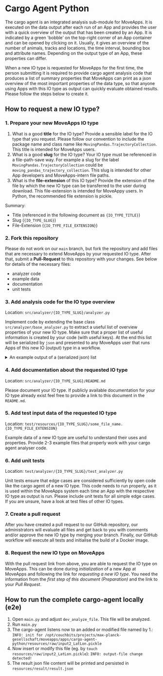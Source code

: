 # Cargo Agent Python

The cargo agent is an integrated analysis sub-module for MoveApps. It is executed on the data output after each run of an App and provides the user with a quick overview of the output that has been created by an App. It is indicated by a green 'bobble' on the top-right corner of an App container and can be opened by clicking on it. Usually, it gives an overview of the number of animals, tracks and locations, the time interval, bounding box and attribute names. Depending on the output type of an App, these properties can differ. 

When a new IO type is requested for MoveApps for the first time, the person submitting it is required to provide cargo agent analysis code that produces a list of summary properties that MoveApps can print as a json overview of the most important properties of the data type, so that anyone using Apps with this IO type as output can quickly evaluate obtained results. Please follow the steps below to create it.

## How to request a new IO type?

### 1. Prepare your new MoveApps IO type

1. What is a good **title** for the IO type?
Provide a sensible label for the IO type that you request. Please follow our convention to include the package name and class name like `MovingPandas.TrajectoryCollection`. This title is intended for MoveApps users.
1. What is a good **slug** for the IO type? Your IO type must be referenced in a file-path-save way. For example a slug for the label `MovingPandas.TrajectoryCollection` could be `moving_pandas_trajectory_collection`. This slug is intended for other App developers and MoveApps-intern file paths.
1. What is the **file-extension** of this IO type?
Provide the extension of the file by which the new IO type can be transferred to the user during download. This file-extension is intended for MoveAppy users. In Python, the recommended file extension is pickle.

Summary:

- Title (referenced in the following document as `{IO_TYPE_TITLE}`)
- Slug (`{IO_TYPE_SLUG}`)
- File-Extension (`{IO_TYPE_FILE_EXTENSION}`)

### 2. Fork this repository

Please do not work on our `main` branch, but fork the repository and add files that are necessary to extend MoveApps by your requested IO type. After that, submit a **Pull-Request** to this repository with your changes. See below for details of the necessary files: 

- analyzer code
- example data
- documentation
- unit tests

### 3. Add analysis code for the IO type overview

Location: `src/analyzer/{IO_TYPE_SLUG}/analyzer.py`

Implement code by extending the base class `src/analyzer/base_analyzer.py` to extract a useful list of overview properties of your new IO type. Make sure that a proper list of useful information is created by your code (with useful keys). At the end this list will be serialized by `json` and presented to any MoveApps user that runs Apps of this new IO (output) type in a workflow.

<details>
    <summary>An example output of a (serialized json) list</summary>

```
[
    {
        "positions_total_number": 3243
    },
    {
        "timestamps_range": [
            "2021-07-01 06:40:00",
            "2022-03-15 14:13:00"
        ]
    },
    {
        "animals_total_number": 1
    },
    {
        "animal_names": [
            "Goat-8810"
        ]
    },
    {
        "taxa": [
            "Capra hircus"
        ]
    },
    {
        "sensor_types": [
            "GPS"
        ]
    },
    {
        "positions_bounding_box": {
            "x_min": 14.9216333333333,
            "y_min": 37.8303666666667,
            "x_max": 14.9606333333333,
            "y_max": 37.8717833333333
        }
    },
    {
        "projection": "EPSG:4326"
    },
    {
        "tracks_total_number": 1
    },
    {
        "track_names": [
            "Goat.8810..deploy_id.1600804509."
        ]
    },
    {
        "number_positions_by_track": {
            "Goat.8810..deploy_id.1600804509.": 3243
        }
    },
    {
        "data_attributes": [
            "sensor_type_id",
            "comments",
            "data_decoding_software",
            "gps_horizontal_accuracy_estimate",
            "gps_speed_accuracy_estimate",
            "gps_time_to_fix",
            "ground_speed",
            "heading",
            "height_above_ellipsoid",
            "icarus_ecef_vx",
            "icarus_ecef_vy",
            "icarus_ecef_vz",
            "icarus_ecef_x",
            "icarus_ecef_y",
            "icarus_ecef_z",
            "icarus_reset_counter",
            "icarus_timestamp_accuracy",
            "icarus_timestamp_source",
            "icarus_uplink_counter",
            "import_marked_outlier",
            "location_error_text",
            "manually_marked_outlier",
            "mortality_status",
            "sequence_number",
            "sigfox_rssi",
            "tag_voltage",
            "timestamp",
            "transmission_protocol",
            "transmission_timestamp",
            "event_id",
            "visible",
            "individual_name_deployment_id",
            "deployment_id",
            "tag_id",
            "individual_id",
            "animal_life_stage",
            "animal_reproductive_condition",
            "attachment_type",
            "deploy_off_timestamp",
            "deploy_on_person",
            "deploy_on_timestamp",
            "sensor_type_ids",
            "capture_location",
            "deploy_on_location",
            "deploy_off_location",
            "nick_name",
            "ring_id",
            "sex",
            "taxon_canonical_name",
            "individual_number_of_deployments",
            "mortality_location",
            "tag_local_identifier",
            "tag_number_of_deployments",
            "study_id",
            "acknowledgements",
            "citation",
            "grants_used",
            "has_quota",
            "i_am_owner",
            "is_test",
            "license_terms",
            "license_type",
            "name",
            "study_number_of_deployments",
            "number_of_individuals",
            "number_of_tags",
            "principal_investigator_name",
            "study_objective",
            "study_type",
            "suspend_license_terms",
            "i_can_see_data",
            "there_are_data_which_i_cannot_see",
            "i_have_download_access",
            "i_am_collaborator",
            "study_permission",
            "timestamp_first_deployed_location",
            "timestamp_last_deployed_location",
            "number_of_deployed_locations",
            "taxon_ids",
            "contact_person_name",
            "main_location",
            "individual_local_identifier",
            "timestamp_tz",
            "geometry"
        ]
    },
    {
        "n": "non-empty-result"
    }
]
```
</details>

### 4. Add documentation about the requested IO type

Location: `src/analyzer/{IO_TYPE_SLUG}/README.md`

Please document your IO type. If publicly available documentation for your IO type already exist feel free to provide a link to this document in the `README.md`.

### 5. Add test input data of the requested IO type

Location: `test/resources/{IO_TYPE_SLUG}/some_file_name.{IO_TYPE_FILE_EXTENSION}`

Example data of a new IO type are useful to understand their uses and properties. Provide 2-3 example files that properly work with your cargo agent analyser code.

### 6. Add unit tests

Location: `test/analyzer/{IO_TYPE_SLUG}/test_analyzer.py`

Unit tests ensure that edge cases are considered sufficiently by open code like the cargo agent of a new IO type. This code needs to run properly, as it is used within the MoveApps system each time an App with the respective IO type as output is run. Please include unit tests for all simple edge cases. If you are unsure, have a look at test files of other IO types.

### 7. Create a pull request

After you have created a pull request to our GitHub repository, our administrators will evaluate all files and get back to you with comments and/or approve the new IO type by merging your branch. Finally, our GitHub workflow will execute all tests and initialise the build of a Docker image.

### 8. Request the new IO type on MoveApps

With the pull request link from above, you are able to request the IO type on MoveApps. This can be done during _initialization_ of a new App at MoveApps and following the link for _requesting a new IO type_. You need the information from the _first step of this document (Preparation)_ and the link to your _Pull Request_.

## How to run the complete cargo-agent locally (e2e)

1. Open `main.py` and adjust `dev_analyze_file`. This file will be analyzed.
2. Run `main.py`
3. The cargo-agent listens now to an added or modified file named by 1.: `INFO: init for /opt/couchbits/projects/max-planck-gesellschaft/moveapps/apps/cargo-agent-python/resources/raw/input2_LatLon.pickle`
4. Now insert or modify this file (eg. by `touch resources/raw/input2_LatLon.pickle`): `INFO: output-file change detected!`
5. The result json file content will be printed and persisted in `resources/result/result.json`
